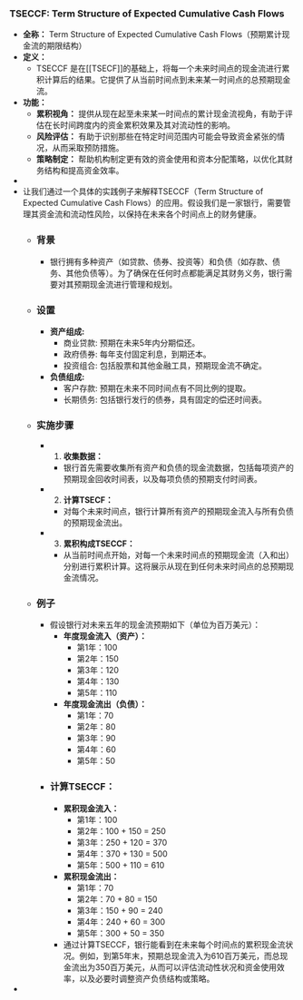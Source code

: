 ### TSECCF: Term Structure of Expected Cumulative Cash Flows
- **全称：** Term Structure of Expected Cumulative Cash Flows（预期累计现金流的期限结构）
- **定义：**
	- TSECCF 是在[[TSECF]]的基础上，将每一个未来时间点的现金流进行累积计算后的结果。它提供了从当前时间点到未来某一时间点的总预期现金流。
- **功能：**
	- **累积视角：** 提供从现在起至未来某一时间点的累计现金流视角，有助于评估在长时间跨度内的资金累积效果及其对流动性的影响。
	- **风险评估：** 有助于识别那些在特定时间范围内可能会导致资金紧张的情况，从而采取预防措施。
	- **策略制定：** 帮助机构制定更有效的资金使用和资本分配策略，以优化其财务结构和提高资金效率。
-
- 让我们通过一个具体的实践例子来解释TSECCF（Term Structure of Expected Cumulative Cash Flows）的应用。假设我们是一家银行，需要管理其资金流和流动性风险，以保持在未来各个时间点上的财务健康。
	- ### 背景
		- 银行拥有多种资产（如贷款、债券、投资等）和负债（如存款、债务、其他负债等）。为了确保在任何时点都能满足其财务义务，银行需要对其预期现金流进行管理和规划。
	- ### 设置
		- **资产组成:**
			- 商业贷款: 预期在未来5年内分期偿还。
			- 政府债券: 每年支付固定利息，到期还本。
			- 投资组合: 包括股票和其他金融工具，预期现金流不确定。
		- **负债组成:**
			- 客户存款: 预期在未来不同时间点有不同比例的提取。
			- 长期债务: 包括银行发行的债券，具有固定的偿还时间表。
	- ### 实施步骤
		- 1. **收集数据：**
			- 银行首先需要收集所有资产和负债的现金流数据，包括每项资产的预期现金回收时间表，以及每项负债的预期支付时间表。
		- 2. **计算TSECF：**
			- 对每个未来时间点，银行计算所有资产的预期现金流入与所有负债的预期现金流出。
		- 3. **累积构成TSECCF：**
			- 从当前时间点开始，对每一个未来时间点的预期现金流（入和出）分别进行累积计算。这将展示从现在到任何未来时间点的总预期现金流情况。
	- ### 例子
		- 假设银行对未来五年的现金流预期如下（单位为百万美元）：
			- **年度现金流入（资产）：**
				- 第1年：100
				- 第2年：150
				- 第3年：120
				- 第4年：130
				- 第5年：110
			- **年度现金流出（负债）：**
				- 第1年：70
				- 第2年：80
				- 第3年：90
				- 第4年：60
				- 第5年：50
		- ### 计算TSECCF：
			- **累积现金流入：**
				- 第1年：100
				- 第2年：100 + 150 = 250
				- 第3年：250 + 120 = 370
				- 第4年：370 + 130 = 500
				- 第5年：500 + 110 = 610
			- **累积现金流出：**
				- 第1年：70
				- 第2年：70 + 80 = 150
				- 第3年：150 + 90 = 240
				- 第4年：240 + 60 = 300
				- 第5年：300 + 50 = 350
			- 通过计算TSECCF，银行能看到在未来每个时间点的累积现金流状况。例如，到第5年末，预期总现金流入为610百万美元，而总现金流出为350百万美元，从而可以评估流动性状况和资金使用效率，以及必要时调整资产负债结构或策略。
-